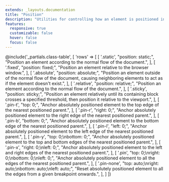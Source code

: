```yaml
---
extends: _layouts.documentation
title: "Position"
description: "Utilities for controlling how an element is positioned in the DOM."
features:
  responsive: true
  customizable: false
  hover: false
  focus: false
---
```


@include('_partials.class-table', [
  'rows' => [
    [
      '.static',
      "position: static;",
      "Position an element according to the normal flow of the document.",
    ],
    [
      '.fixed',
      "position: fixed;",
      "Position an element relative to the browser window.",
    ],
    [
      '.absolute',
      "position: absolute;",
      "Position an element outside of the normal flow of the document, causing neighboring elements to act as if the element doesn't exist.",
    ],
    [
      '.relative',
      "position: relative;",
      "Position an element according to the normal flow of the document.",
    ],
    [
      '.sticky',
      "position: sticky;",
      "Position an element relatively until its containing block crosses a specified threshold, then position it relative to the viewport.",
    ],
    [
      '.pin-t',
      "top: 0;",
      "Anchor absolutely positioned element to the top edge of the nearest positioned parent.",
    ],
    [
      '.pin-r',
      "right: 0;",
      "Anchor absolutely positioned element to the right edge of the nearest positioned parent.",
    ],
    [
      '.pin-b',
      "bottom: 0;",
      "Anchor absolutely positioned element to the bottom edge of the nearest positioned parent.",
    ],
    [
      '.pin-l',
      "left: 0;",
      "Anchor absolutely positioned element to the left edge of the nearest positioned parent.",
    ],
    [
      '.pin-y',
      "top: 0;\nbottom: 0;",
      "Anchor absolutely positioned element to the top and bottom edges of the nearest positioned parent.",
    ],
    [
      '.pin-x',
      "right: 0;\nleft: 0;",
      "Anchor absolutely positioned element to the left and right edges of the nearest positioned parent.",
    ],
    [
      '.pin',
      "top: 0;\nright: 0;\nbottom: 0;\nleft: 0;",
      "Anchor absolutely positioned element to all the edges of the nearest positioned parent.",
    ],
    [
      '.pin-none',
      "top: auto;\nright: auto;\nbottom: auto;\nleft: auto;",
      "Reset absolutely positioned element to all the edges from a given breakpoint onwards.",
    ],
  ]
])

